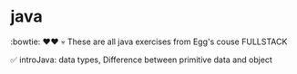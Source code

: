 # java

:bowtie: ❤️❤️ 💀
These are all java exercises from Egg's couse FULLSTACK

✅  introJava: data types, Difference between primitive data and object

